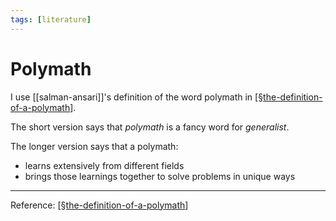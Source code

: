 ```yaml
---
tags: [literature]
---
```


# Polymath

I use [[salman-ansari]]'s definition of the word polymath in [[§the-definition-of-a-polymath]].

The short version says that *polymath* is a fancy word for *generalist*.

The longer version says that a polymath:
- learns extensively from different fields
- brings those learnings together to solve problems in unique ways

---
Reference: [[§the-definition-of-a-polymath]]

[//begin]: # "Autogenerated link references for markdown compatibility"
[§the-definition-of-a-polymath]: §the-definition-of-a-polymath "The Definition of a Polymath"
[//end]: # "Autogenerated link references"
